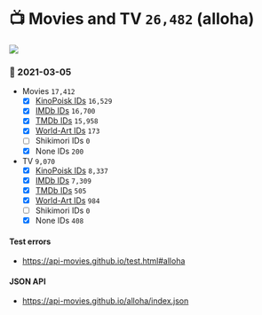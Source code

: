 # :tv: Movies and TV `26,482` (alloha)

<a href="https://API-Movies.github.io"><img src="https://API-Movies.github.io/banner.png?cache"></a>

### :date: 2021-03-05
- Movies `17,412`
  - [x] <a href="https://API-Movies.github.io/alloha/movie_kinopoisk_ids.json">KinoPoisk IDs</a> `16,529`
  - [x] <a href="https://API-Movies.github.io/alloha/movie_imdb_ids.json">IMDb IDs</a> `16,700`
  - [x] <a href="https://API-Movies.github.io/alloha/movie_tmdb_ids.json">TMDb IDs</a> `15,958`
  - [x] <a href="https://API-Movies.github.io/alloha/movie_world_art_ids.json">World-Art IDs</a> `173`
  - [ ] Shikimori IDs `0`
  - [x] None IDs `200`
- TV `9,070`
  - [x] <a href="https://API-Movies.github.io/alloha/tv_kinopoisk_ids.json">KinoPoisk IDs</a> `8,337`
  - [x] <a href="https://API-Movies.github.io/alloha/tv_imdb_ids.json">IMDb IDs</a> `7,309`
  - [x] <a href="https://API-Movies.github.io/alloha/tv_tmdb_ids.json">TMDb IDs</a> `505`
  - [x] <a href="https://API-Movies.github.io/alloha/tv_world_art_ids.json">World-Art IDs</a> `984`
  - [ ] Shikimori IDs `0`
  - [x] None IDs `408`
#### Test errors
- <a href='https://api-movies.github.io/test.html#alloha'>https://api-movies.github.io/test.html#alloha</a>
#### JSON API
- <a href='https://api-movies.github.io/alloha/index.json'>https://api-movies.github.io/alloha/index.json</a>
